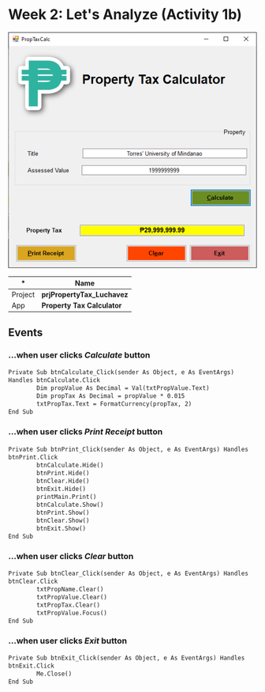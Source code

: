 # Week 2: Let's Analyze (Activity 1b)

<p align="center">
  <img src="./Images/UI.PNG" />
</p>

\* | Name |
--- | ---
Project | **prjPropertyTax_Luchavez**
App | **Property Tax Calculator**

## Events

### ...when user clicks *Calculate* button
```
Private Sub btnCalculate_Click(sender As Object, e As EventArgs) Handles btnCalculate.Click
        Dim propValue As Decimal = Val(txtPropValue.Text)
        Dim propTax As Decimal = propValue * 0.015
        txtPropTax.Text = FormatCurrency(propTax, 2)
End Sub
```

### ...when user clicks *Print Receipt* button
```
Private Sub btnPrint_Click(sender As Object, e As EventArgs) Handles btnPrint.Click
        btnCalculate.Hide()
        btnPrint.Hide()
        btnClear.Hide()
        btnExit.Hide()
        printMain.Print()
        btnCalculate.Show()
        btnPrint.Show()
        btnClear.Show()
        btnExit.Show()
End Sub
```

### ...when user clicks *Clear* button
```
Private Sub btnClear_Click(sender As Object, e As EventArgs) Handles btnClear.Click
        txtPropName.Clear()
        txtPropValue.Clear()
        txtPropTax.Clear()
        txtPropValue.Focus()
End Sub
```

### ...when user clicks *Exit* button
```
Private Sub btnExit_Click(sender As Object, e As EventArgs) Handles btnExit.Click
        Me.Close()
End Sub
```